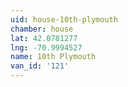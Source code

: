 ```yaml
---
uid: house-10th-plymouth
chamber: house
lat: 42.0781277
lng: -70.9994527
name: 10th Plymouth
van_id: '121'
---
```


